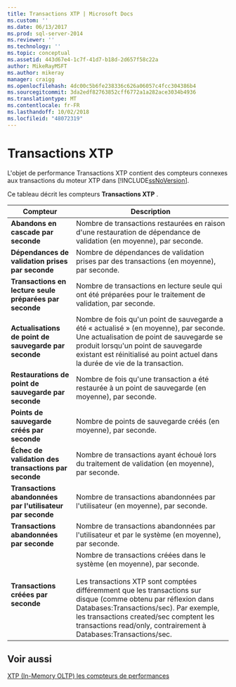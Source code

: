 ```yaml
---
title: Transactions XTP | Microsoft Docs
ms.custom: ''
ms.date: 06/13/2017
ms.prod: sql-server-2014
ms.reviewer: ''
ms.technology: ''
ms.topic: conceptual
ms.assetid: 443d67e4-1c7f-41d7-b18d-2d657f58c22a
author: MikeRayMSFT
ms.author: mikeray
manager: craigg
ms.openlocfilehash: 4dc00c5b6fe238336c626a06057c4fcc304386b4
ms.sourcegitcommit: 3da2edf82763852cff6772a1a282ace3034b4936
ms.translationtype: MT
ms.contentlocale: fr-FR
ms.lasthandoff: 10/02/2018
ms.locfileid: "48072319"
---
```

# <a name="xtp-transactions"></a>Transactions XTP
  L'objet de performance Transactions XTP contient des compteurs connexes aux transactions du moteur XTP dans [!INCLUDE[ssNoVersion](../../includes/ssnoversion-md.md)].  
  
 Ce tableau décrit les compteurs **Transactions XTP** .  
  
|Compteur|Description|  
|-------------|-----------------|  
|**Abandons en cascade par seconde**|Nombre de transactions restaurées en raison d'une restauration de dépendance de validation (en moyenne), par seconde.|  
|**Dépendances de validation prises par seconde**|Nombre de dépendances de validation prises par des transactions (en moyenne), par seconde.|  
|**Transactions en lecture seule préparées par seconde**|Nombre de transactions en lecture seule qui ont été préparées pour le traitement de validation, par seconde.|  
|**Actualisations de point de sauvegarde par seconde**|Nombre de fois qu'un point de sauvegarde a été « actualisé » (en moyenne), par seconde. Une actualisation de point de sauvegarde se produit lorsqu'un point de sauvegarde existant est réinitialisé au point actuel dans la durée de vie de la transaction.|  
|**Restaurations de point de sauvegarde par seconde**|Nombre de fois qu'une transaction a été restaurée à un point de sauvegarde (en moyenne), par seconde.|  
|**Points de sauvegarde créés par seconde**|Nombre de points de sauvegarde créés (en moyenne), par seconde.|  
|**Échec de validation des transactions par seconde**|Nombre de transactions ayant échoué lors du traitement de validation (en moyenne), par seconde.|  
|**Transactions abandonnées par l'utilisateur par seconde**|Nombre de transactions abandonnées par l'utilisateur (en moyenne), par seconde.|  
|**Transactions abandonnées par seconde**|Nombre de transactions abandonnées par l'utilisateur et par le système (en moyenne), par seconde.|  
|**Transactions créées par seconde**|Nombre de transactions créées dans le système (en moyenne), par seconde.<br /><br /> Les transactions XTP sont comptées différemment que les transactions sur disque (comme obtenu par réflexion dans Databases:Transactions/sec). Par exemple, les transactions created/sec comptent les transactions read/only, contrairement à Databases:Transactions/sec.|  
  
## <a name="see-also"></a>Voir aussi  
 [XTP &#40;In-Memory OLTP&#41; les compteurs de performances](../../integration-services/performance/performance-counters.md)  
  
  
